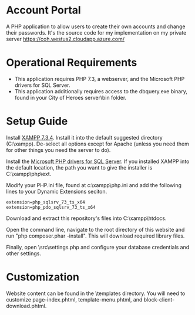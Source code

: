 # Account Portal

A PHP application to allow users to create their own accounts and change their passwords. It's the source code for my implementation on my private server https://coh.westus2.cloudapp.azure.com/

# Operational Requirements

* This application requires PHP 7.3, a webserver, and the Microsoft PHP drivers for SQL Server.
* This application additionally requires access to the dbquery.exe binary, found in your City of Heroes server\bin folder.

# Setup Guide

Install [XAMPP 7.3.4](https://www.apachefriends.org/index.html). Install it into the default suggested directory (C:\xampp). De-select all options except for Apache (unless you need them for other things you need the server to do).

Install the [Microsoft PHP drivers for SQL Server](https://www.microsoft.com/en-us/download/details.aspx?id=57916). If you installed XAMPP into the default location, the path you want to give the installer is C:\xampp\php\ext.

Modify your PHP.ini file, found at c:\xampp\php.ini and add the following lines to your Dynamic Extensions seciton.
```
extension=php_sqlsrv_73_ts_x64
extension=php_pdo_sqlsrv_73_ts_x64
```

Download and extract this repository's files into C:\xampp\htdocs.

Open the command line, navigate to the root directory of this website and run "php composer.phar -install". This will download required library files.

Finally, open \src\settings.php and configure your database credentials and other settings.

# Customization

Website content can be found in the \templates directory. You will need to customize page-index.phtml, template-menu.phtml, and block-client-download.phtml.